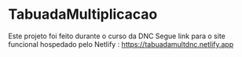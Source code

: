 # TabuadaMultiplicacao
Este projeto foi feito durante o curso da DNC 
Segue link para o site funcional hospedado pelo Netlify : https://tabuadamultdnc.netlify.app

